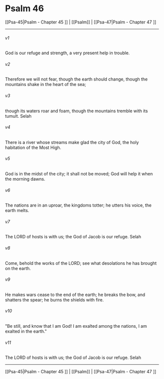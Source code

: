 # Psalm 46

[[Psa-45|Psalm - Chapter 45 ]] | [[Psalm]] | [[Psa-47|Psalm - Chapter 47 ]]
***

###### v1
God is our refuge and strength, a very present help in trouble.
###### v2
Therefore we will not fear, though the earth should change, though the mountains shake in the heart of the sea;
###### v3
though its waters roar and foam, though the mountains tremble with its tumult. Selah
###### v4
There is a river whose streams make glad the city of God, the holy habitation of the Most High.
###### v5
God is in the midst of the city; it shall not be moved; God will help it when the morning dawns.
###### v6
The nations are in an uproar, the kingdoms totter; he utters his voice, the earth melts.
###### v7
The LORD of hosts is with us; the God of Jacob is our refuge. Selah
###### v8
Come, behold the works of the LORD; see what desolations he has brought on the earth.
###### v9
He makes wars cease to the end of the earth; he breaks the bow, and shatters the spear; he burns the shields with fire.
###### v10
"Be still, and know that I am God! I am exalted among the nations, I am exalted in the earth."
###### v11
The LORD of hosts is with us; the God of Jacob is our refuge. Selah

***

[[Psa-45|Psalm - Chapter 45 ]] | [[Psalm]] | [[Psa-47|Psalm - Chapter 47 ]]
